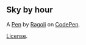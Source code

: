 Sky by hour
-----------


A [Pen](https://codepen.io/Glucio/pen/dzOGrJ) by [Ragoli](http://codepen.io/Glucio) on [CodePen](http://codepen.io/).

[License](https://codepen.io/Glucio/pen/dzOGrJ/license).